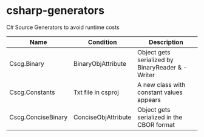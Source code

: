 # csharp-generators
C# Source Generators to avoid runtime costs

| Name | Condition | Description |
|---|---|---|
| Cscg.Binary | BinaryObjAttribute | Object gets serialized by BinaryReader & -Writer |
| Cscg.Constants | Txt file in csproj | A new class with constant values appears |
| Cscg.ConciseBinary | ConciseObjAttribute | Object gets serialized in the CBOR format |
